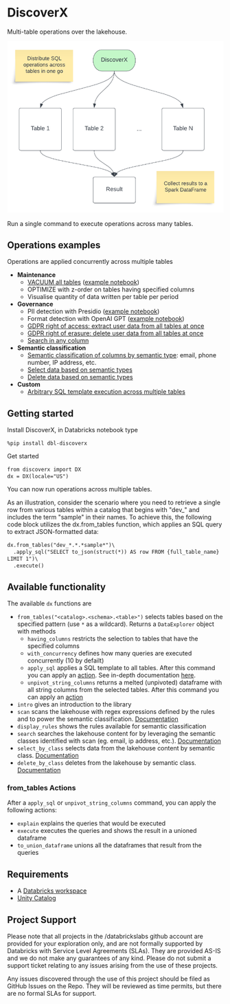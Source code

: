 # DiscoverX

Multi-table operations over the lakehouse.

![Multi-table operations](docs/images/DiscoverX_Multi-table_operations.png)

Run a single command to execute operations across many tables. 

## Operations examples

Operations are applied concurrently across multiple tables

* **Maintenance**
  * [VACUUM all tables](docs/Vacuum.md) ([example notebook](examples/vacuum_multiple_tables.py))
  * OPTIMIZE with z-order on tables having specified columns
  * Visualise quantity of data written per table per period
* **Governance**
  * PII detection with Presidio ([example notebook](examples/pii_detection_presidio.py))
  * Format detection with OpenAI GPT ([example notebook](examples/format_detection_openai_gpt.py))
  * [GDPR right of access: extract user data from all tables at once](docs/GDPR_RoA.md)
  * [GDPR right of erasure: delete user data from all tables at once](docs/GDPR_RoE.md)
  * [Search in any column](docs/Search.md)
* **Semantic classification**
  * [Semantic classification of columns by semantic type](docs/Semantic_classification.md): email, phone number, IP address, etc.
  * [Select data based on semantic types](docs/Select_by_class.md)
  * [Delete data based on semantic types](docs/Delete_by_class.md)
* **Custom**
  * [Arbitrary SQL template execution across multiple tables](docs/Arbitrary_multi-table_SQL.md)

## Getting started

Install DiscoverX, in Databricks notebook type

```
%pip install dbl-discoverx
```

Get started

```
from discoverx import DX
dx = DX(locale="US")
```

You can now run operations across multiple tables. 

As an illustration, consider the scenario where you need to retrieve a single row from various tables within a catalog that begins with "dev_" and includes the term "sample" in their names. To achieve this, the following code block utilizes the dx.from_tables function, which applies an SQL query to extract JSON-formatted data:

```
dx.from_tables("dev_*.*.*sample*")\
  .apply_sql("SELECT to_json(struct(*)) AS row FROM {full_table_name} LIMIT 1")\
  .execute()
```

## Available functionality

The available `dx` functions are

* `from_tables("<catalog>.<schema>.<table>")` selects tables based on the specified pattern (use `*` as a wildcard). Returns a `DataExplorer` object with methods
  * `having_columns` restricts the selection to tables that have the specified columns
  * `with_concurrency` defines how many queries are executed concurrently (10 by defailt)
  * `apply_sql` applies a SQL template to all tables. After this command you can apply an [action](#from_tables-actions). See in-depth documentation [here](docs/Arbitrary_multi-table_SQL.md).
  * `unpivot_string_columns` returns a melted (unpivoted) dataframe with all string columns from the selected tables. After this command you can apply an [action](#from_tables-actions)
* `intro` gives an introduction to the library
* `scan` scans the lakehouse with regex expressions defined by the rules and to power the semantic classification. [Documentation](docs/Semantic_classification.md)
* `display_rules` shows the rules available for semantic classification
* `search` searches the lakehouse content for by leveraging the semantic classes identified with scan (eg. email, ip address, etc.). [Documentation](docs/Search.md)
* `select_by_class` selects data from the lakehouse content by semantic class. [Documentation](docs/Select_by_class.md)
* `delete_by_class` deletes from the lakehouse by semantic class. [Documentation](docs/Delete_by_class.md)


### from_tables Actions

After a `apply_sql` or `unpivot_string_columns` command, you can apply the following actions:

* `explain` explains the queries that would be executed
* `execute` executes the queries and shows the result in a unioned dataframe
* `to_union_dataframe` unions all the dataframes that result from the queries


## Requirements

* A [Databricks workspace](https://www.databricks.com/try-databricks#account)
* [Unity Catalog](https://www.databricks.com/product/unity-catalog)

## Project Support
Please note that all projects in the /databrickslabs github account are provided for your exploration only, and are not formally supported by Databricks with Service Level Agreements (SLAs).  They are provided AS-IS and we do not make any guarantees of any kind.  Please do not submit a support ticket relating to any issues arising from the use of these projects.

Any issues discovered through the use of this project should be filed as GitHub Issues on the Repo.  They will be reviewed as time permits, but there are no formal SLAs for support.


